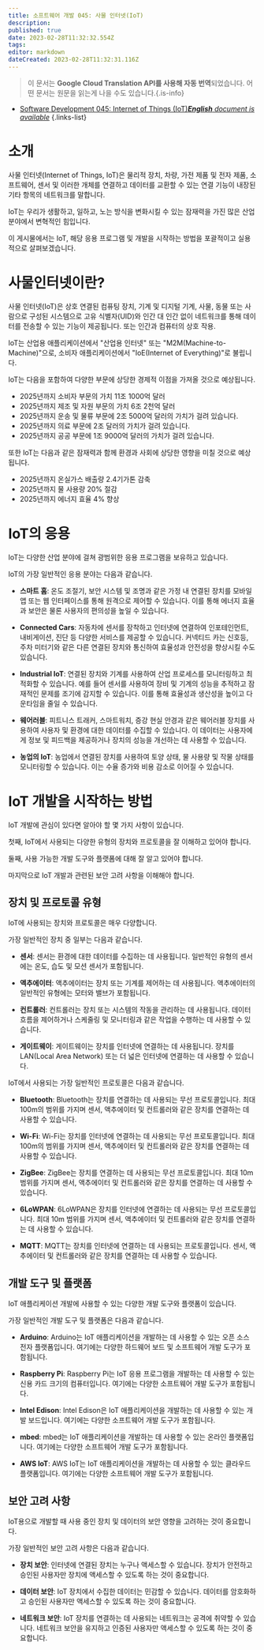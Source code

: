 ```yaml
---
title: 소프트웨어 개발 045: 사물 인터넷(IoT)
description: 
published: true
date: 2023-02-28T11:32:32.554Z
tags: 
editor: markdown
dateCreated: 2023-02-28T11:32:31.116Z
---
```


> 이 문서는 **Google Cloud Translation API를 사용해 자동 번역**되었습니다.
어떤 문서는 원문을 읽는게 나을 수도 있습니다.{.is-info}



- [Software Development 045: Internet of Things (IoT)***English** document is available*](/en/Knowledge-base/Software-Development/Learning/software-development-045-internet-of-things-iot)
{.links-list}


# 소개

사물 인터넷(Internet of Things, IoT)은 물리적 장치, 차량, 가전 제품 및 전자 제품, 소프트웨어, 센서 및 이러한 개체를 연결하고 데이터를 교환할 수 있는 연결 기능이 내장된 기타 항목의 네트워크를 말합니다.

IoT는 우리가 생활하고, 일하고, 노는 방식을 변화시킬 수 있는 잠재력을 가진 많은 산업 분야에서 변혁적인 힘입니다.

이 게시물에서는 IoT, 해당 응용 프로그램 및 개발을 시작하는 방법을 포괄적이고 실용적으로 살펴보겠습니다.

# 사물인터넷이란?

사물 인터넷(IoT)은 상호 연결된 컴퓨팅 장치, 기계 및 디지털 기계, 사물, 동물 또는 사람으로 구성된 시스템으로 고유 식별자(UID)와 인간 대 인간 없이 네트워크를 통해 데이터를 전송할 수 있는 기능이 제공됩니다. 또는 인간과 컴퓨터의 상호 작용.

IoT는 산업용 애플리케이션에서 "산업용 인터넷" 또는 "M2M(Machine-to-Machine)"으로, 소비자 애플리케이션에서 "IoE(Internet of Everything)"로 불립니다.

IoT는 다음을 포함하여 다양한 부문에 상당한 경제적 이점을 가져올 것으로 예상됩니다.

- 2025년까지 소비자 부문의 가치 11조 1000억 달러
- 2025년까지 제조 및 자원 부문의 가치 6조 2천억 달러
- 2025년까지 운송 및 물류 부문에 2조 5000억 달러의 가치가 걸려 있습니다.
- 2025년까지 의료 부문에 2조 달러의 가치가 걸려 있습니다.
- 2025년까지 공공 부문에 1조 9000억 달러의 가치가 걸려 있습니다.

또한 IoT는 다음과 같은 잠재력과 함께 환경과 사회에 상당한 영향을 미칠 것으로 예상됩니다.

- 2025년까지 온실가스 배출량 2.4기가톤 감축
- 2025년까지 물 사용량 20% 절감
- 2025년까지 에너지 효율 4% 향상

# IoT의 응용

IoT는 다양한 산업 분야에 걸쳐 광범위한 응용 프로그램을 보유하고 있습니다.

IoT의 가장 일반적인 응용 분야는 다음과 같습니다.

- **스마트 홈**: 온도 조절기, 보안 시스템 및 조명과 같은 가정 내 연결된 장치를 모바일 앱 또는 웹 인터페이스를 통해 원격으로 제어할 수 있습니다. 이를 통해 에너지 효율과 보안은 물론 사용자의 편의성을 높일 수 있습니다.

- **Connected Cars**: 자동차에 센서를 장착하고 인터넷에 연결하여 인포테인먼트, 내비게이션, 진단 등 다양한 서비스를 제공할 수 있습니다. 커넥티드 카는 신호등, 주차 미터기와 같은 다른 연결된 장치와 통신하여 효율성과 안전성을 향상시킬 수도 있습니다.

- **Industrial IoT**: 연결된 장치와 기계를 사용하여 산업 프로세스를 모니터링하고 최적화할 수 있습니다. 예를 들어 센서를 사용하여 장비 및 기계의 성능을 추적하고 잠재적인 문제를 조기에 감지할 수 있습니다. 이를 통해 효율성과 생산성을 높이고 다운타임을 줄일 수 있습니다.

- **웨어러블**: 피트니스 트래커, 스마트워치, 증강 현실 안경과 같은 웨어러블 장치를 사용하여 사용자 및 환경에 대한 데이터를 수집할 수 있습니다. 이 데이터는 사용자에게 정보 및 피드백을 제공하거나 장치의 성능을 개선하는 데 사용할 수 있습니다.

- **농업의 IoT**: 농업에서 연결된 장치를 사용하여 토양 상태, 물 사용량 및 작물 상태를 모니터링할 수 있습니다. 이는 수율 증가와 비용 감소로 이어질 수 있습니다.

# IoT 개발을 시작하는 방법

IoT 개발에 관심이 있다면 알아야 할 몇 가지 사항이 있습니다.

첫째, IoT에서 사용되는 다양한 유형의 장치와 프로토콜을 잘 이해하고 있어야 합니다.

둘째, 사용 가능한 개발 도구와 플랫폼에 대해 잘 알고 있어야 합니다.

마지막으로 IoT 개발과 관련된 보안 고려 사항을 이해해야 합니다.

## 장치 및 프로토콜 유형

IoT에 사용되는 장치와 프로토콜은 매우 다양합니다.

가장 일반적인 장치 중 일부는 다음과 같습니다.

- **센서**: 센서는 환경에 대한 데이터를 수집하는 데 사용됩니다. 일반적인 유형의 센서에는 온도, 습도 및 모션 센서가 포함됩니다.

- **액추에이터**: 액추에이터는 장치 또는 기계를 제어하는 데 사용됩니다. 액추에이터의 일반적인 유형에는 모터와 밸브가 포함됩니다.

- **컨트롤러**: 컨트롤러는 장치 또는 시스템의 작동을 관리하는 데 사용됩니다. 데이터 흐름을 제어하거나 스케줄링 및 모니터링과 같은 작업을 수행하는 데 사용할 수 있습니다.

- **게이트웨이**: 게이트웨이는 장치를 인터넷에 연결하는 데 사용됩니다. 장치를 LAN(Local Area Network) 또는 더 넓은 인터넷에 연결하는 데 사용할 수 있습니다.

IoT에서 사용되는 가장 일반적인 프로토콜은 다음과 같습니다.

- **Bluetooth**: Bluetooth는 장치를 연결하는 데 사용되는 무선 프로토콜입니다. 최대 100m의 범위를 가지며 센서, 액추에이터 및 컨트롤러와 같은 장치를 연결하는 데 사용할 수 있습니다.

- **Wi-Fi**: Wi-Fi는 장치를 인터넷에 연결하는 데 사용되는 무선 프로토콜입니다. 최대 100m의 범위를 가지며 센서, 액추에이터 및 컨트롤러와 같은 장치를 연결하는 데 사용할 수 있습니다.

- **ZigBee**: ZigBee는 장치를 연결하는 데 사용되는 무선 프로토콜입니다. 최대 10m 범위를 가지며 센서, 액추에이터 및 컨트롤러와 같은 장치를 연결하는 데 사용할 수 있습니다.

- **6LoWPAN**: 6LoWPAN은 장치를 인터넷에 연결하는 데 사용되는 무선 프로토콜입니다. 최대 10m 범위를 가지며 센서, 액추에이터 및 컨트롤러와 같은 장치를 연결하는 데 사용할 수 있습니다.

- **MQTT**: MQTT는 장치를 인터넷에 연결하는 데 사용되는 프로토콜입니다. 센서, 액추에이터 및 컨트롤러와 같은 장치를 연결하는 데 사용할 수 있습니다.

## 개발 도구 및 플랫폼

IoT 애플리케이션 개발에 사용할 수 있는 다양한 개발 도구와 플랫폼이 있습니다.

가장 일반적인 개발 도구 및 플랫폼은 다음과 같습니다.

- **Arduino**: Arduino는 IoT 애플리케이션을 개발하는 데 사용할 수 있는 오픈 소스 전자 플랫폼입니다. 여기에는 다양한 하드웨어 보드 및 소프트웨어 개발 도구가 포함됩니다.

- **Raspberry Pi**: Raspberry Pi는 IoT 응용 프로그램을 개발하는 데 사용할 수 있는 신용 카드 크기의 컴퓨터입니다. 여기에는 다양한 소프트웨어 개발 도구가 포함됩니다.

- **Intel Edison**: Intel Edison은 IoT 애플리케이션을 개발하는 데 사용할 수 있는 개발 보드입니다. 여기에는 다양한 소프트웨어 개발 도구가 포함됩니다.

- **mbed**: mbed는 IoT 애플리케이션을 개발하는 데 사용할 수 있는 온라인 플랫폼입니다. 여기에는 다양한 소프트웨어 개발 도구가 포함됩니다.

- **AWS IoT**: AWS IoT는 IoT 애플리케이션을 개발하는 데 사용할 수 있는 클라우드 플랫폼입니다. 여기에는 다양한 소프트웨어 개발 도구가 포함됩니다.

## 보안 고려 사항

IoT용으로 개발할 때 사용 중인 장치 및 데이터의 보안 영향을 고려하는 것이 중요합니다.

가장 일반적인 보안 고려 사항은 다음과 같습니다.

- **장치 보안**: 인터넷에 연결된 장치는 누구나 액세스할 수 있습니다. 장치가 안전하고 승인된 사용자만 장치에 액세스할 수 있도록 하는 것이 중요합니다.

- **데이터 보안**: IoT 장치에서 수집한 데이터는 민감할 수 있습니다. 데이터를 암호화하고 승인된 사용자만 액세스할 수 있도록 하는 것이 중요합니다.

- **네트워크 보안**: IoT 장치를 연결하는 데 사용되는 네트워크는 공격에 취약할 수 있습니다. 네트워크 보안을 유지하고 인증된 사용자만 액세스할 수 있도록 하는 것이 중요합니다.